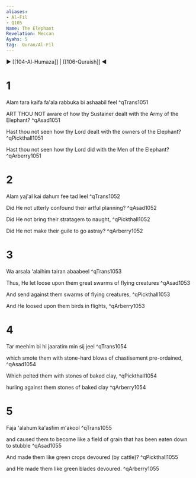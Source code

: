 ```yaml
---
aliases:
- Al-Fil
- Q105
Name: The Elephant
Revelation: Meccan
Ayahs: 5
tag:  Quran/Al-Fil
---
```


▶ [[104-Al-Humaza]] | [[106-Quraish]] ◀

# 1

Alam tara kaifa fa'ala rabbuka bi ashaabil feel ^qTrans1051


ART THOU NOT aware of how thy Sustainer dealt with the Army of the Elephant? ^qAsad1051


Hast thou not seen how thy Lord dealt with the owners of the Elephant? ^qPickthall1051


Hast thou not seen how thy Lord did with the Men of the Elephant? ^qArberry1051

# 2

Alam yaj'al kai dahum fee tad leel ^qTrans1052


Did He not utterly confound their artful planning? ^qAsad1052


Did He not bring their stratagem to naught, ^qPickthall1052


Did He not make their guile to go astray? ^qArberry1052

# 3

Wa arsala 'alaihim tairan abaabeel ^qTrans1053


Thus, He let loose upon them great swarms of flying creatures ^qAsad1053


And send against them swarms of flying creatures, ^qPickthall1053


And He loosed upon them birds in flights, ^qArberry1053

# 4

Tar meehim bi hi jaaratim min sij jeel ^qTrans1054


which smote them with stone-hard blows of chastisement pre-ordained, ^qAsad1054


Which pelted them with stones of baked clay, ^qPickthall1054


hurling against them stones of baked clay ^qArberry1054

# 5

Faja 'alahum ka'asfim m'akool ^qTrans1055


and caused them to become like a field of grain that has been eaten down to stubble ^qAsad1055


And made them like green crops devoured (by cattle)? ^qPickthall1055


and He made them like green blades devoured. ^qArberry1055

